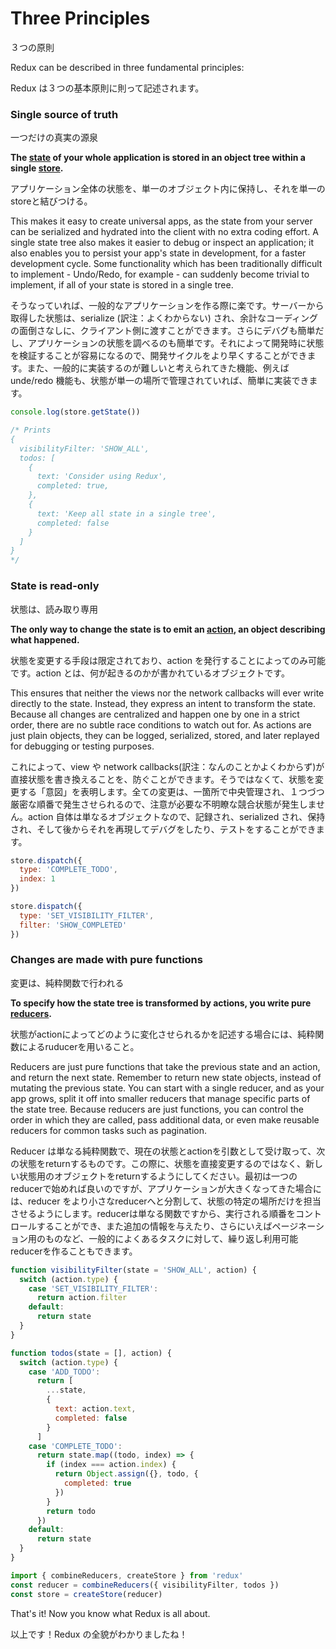 # Three Principles

３つの原則

Redux can be described in three fundamental principles:

Redux は３つの基本原則に則って記述されます。

### Single source of truth

一つだけの真実の源泉

**The **[**state**](../Glossary.md#state)** of your whole application is stored in an object tree within a single **[**store**](../Glossary.md#store)**.**

アプリケーション全体の状態を、単一のオブジェクト内に保持し、それを単一の storeと結びつける。

This makes it easy to create universal apps, as the state from your server can be serialized and hydrated into the client with no extra coding effort. A single state tree also makes it easier to debug or inspect an application; it also enables you to persist your app's state in development, for a faster development cycle. Some functionality which has been traditionally difficult to implement - Undo/Redo, for example - can suddenly become trivial to implement, if all of your state is stored in a single tree.

そうなっていれば、一般的なアプリケーションを作る際に楽です。サーバーから取得した状態は、serialize \(訳注：よくわからない\) され、余計なコーディングの面倒さなしに、クライアント側に渡すことができます。さらにデバグも簡単だし、アプリケーションの状態を調べるのも簡単です。それによって開発時に状態を検証することが容易になるので、開発サイクルをより早くすることができます。また、一般的に実装するのが難しいと考えられてきた機能、例えば unde/redo 機能も、状態が単一の場所で管理されていれば、簡単に実装できます。

```js
console.log(store.getState())

/* Prints
{
  visibilityFilter: 'SHOW_ALL',
  todos: [
    {
      text: 'Consider using Redux',
      completed: true,
    },
    {
      text: 'Keep all state in a single tree',
      completed: false
    }
  ]
}
*/
```

### State is read-only

状態は、読み取り専用

**The only way to change the state is to emit an **[**action**](../Glossary.md#action)**, an object describing what happened.**

状態を変更する手段は限定されており、action を発行することによってのみ可能です。action とは、何が起きるのかが書かれているオブジェクトです。

This ensures that neither the views nor the network callbacks will ever write directly to the state. Instead, they express an intent to transform the state. Because all changes are centralized and happen one by one in a strict order, there are no subtle race conditions to watch out for. As actions are just plain objects, they can be logged, serialized, stored, and later replayed for debugging or testing purposes.

これによって、view や network callbacks\(訳注：なんのことかよくわからず\)が直接状態を書き換えることを、防ぐことができます。そうではなくて、状態を変更する「意図」を表明します。全ての変更は、一箇所で中央管理され、１つづつ厳密な順番で発生させられるので、注意が必要な不明瞭な競合状態が発生しません。action 自体は単なるオブジェクトなので、記録され、serialized され、保持され、そして後からそれを再現してデバグをしたり、テストをすることができます。

```js
store.dispatch({
  type: 'COMPLETE_TODO',
  index: 1
})

store.dispatch({
  type: 'SET_VISIBILITY_FILTER',
  filter: 'SHOW_COMPLETED'
})
```

### Changes are made with pure functions

変更は、純粋関数で行われる

**To specify how the state tree is transformed by actions, you write pure **[**reducers**](../Glossary.md#reducer)**.**

状態がactionによってどのように変化させられるかを記述する場合には、純粋関数によるruducerを用いること。

Reducers are just pure functions that take the previous state and an action, and return the next state. Remember to return new state objects, instead of mutating the previous state. You can start with a single reducer, and as your app grows, split it off into smaller reducers that manage specific parts of the state tree. Because reducers are just functions, you can control the order in which they are called, pass additional data, or even make reusable reducers for common tasks such as pagination.

Reducer は単なる純粋関数で、現在の状態とactionを引数として受け取って、次の状態をreturnするものです。この際に、状態を直接変更するのではなく、新しい状態用のオブジェクトをreturnするようにしてください。最初は一つのreducerで始めれば良いのですが、アプリケーションが大きくなってきた場合には、reducer をより小さなreducerへと分割して、状態の特定の場所だけを担当させるようにします。reducerは単なる関数ですから、実行される順番をコントロールすることができ、また追加の情報を与えたり、さらにいえばページネーション用のものなど、一般的によくあるタスクに対して、繰り返し利用可能reducerを作ることもできます。

```js
function visibilityFilter(state = 'SHOW_ALL', action) {
  switch (action.type) {
    case 'SET_VISIBILITY_FILTER':
      return action.filter
    default:
      return state
  }
}

function todos(state = [], action) {
  switch (action.type) {
    case 'ADD_TODO':
      return [
        ...state,
        {
          text: action.text,
          completed: false
        }
      ]
    case 'COMPLETE_TODO':
      return state.map((todo, index) => {
        if (index === action.index) {
          return Object.assign({}, todo, {
            completed: true
          })
        }
        return todo
      })
    default:
      return state
  }
}

import { combineReducers, createStore } from 'redux'
const reducer = combineReducers({ visibilityFilter, todos })
const store = createStore(reducer)
```

That's it! Now you know what Redux is all about.

以上です！Redux の全貌がわかりましたね！

